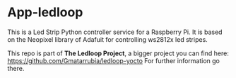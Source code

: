 # App-ledloop

This is a Led Strip Python controller service for a Raspberry Pi. It is based on the Neopixel library of Adafuit for controlling ws2812x led stripes.

This repo is part of **The Ledloop Project**, a bigger project you can find here: https://github.com/Gmatarrubia/ledloop-yocto
For further information go there.
